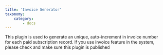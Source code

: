 ```yaml
---
title: 'Invoice Generator'
taxonomy:
    category:
        - docs
---
```


This plugin is used to generate an unique, auto-increment in invoice number for each paid subscription record. If you use invoice feature in the system, please check and make sure this plugin is published